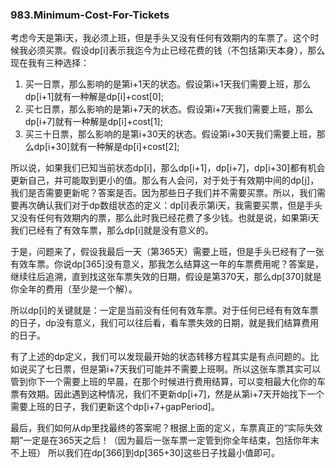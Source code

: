 ### 983.Minimum-Cost-For-Tickets

考虑今天是第i天，我必须上班，但是手头又没有任何有效期内的车票了。这个时候我必须买票。假设dp[i]表示我迄今为止已经花费的钱（不包括第i天本身），那么现在我有三种选择：

1. 买一日票，那么影响的是第i+1天的状态。假设第i+1天我们需要上班，那么dp[i+1]就有一种解是dp[i]+cost[0];
2. 买七日票，那么影响的是第i+7天的状态。假设第i+7天我们需要上班，那么dp[i+7]就有一种解是dp[i]+cost[1];
3. 买三十日票，那么影响的是第i+30天的状态。假设第i+30天我们需要上班，那么dp[i+30]就有一种解是dp[i]+cost[2];

所以说，如果我们已知当前状态dp[i]，那么dp[i+1]，dp[i+7]，dp[i+30]都有机会更新自己，并可能取到更小的值。那么有人会问，对于处于有效期中间的dp[j]，我们是否需要更新呢？答案是否。因为那些日子我们并不需要买票。所以，我们需要再次确认我们对于dp数组状态的定义：dp[i]表示第i天，我需要买票，但是手头又没有任何有效期内的票，那么此时我已经花费了多少钱。也就是说，如果第i天我们已经有了有效车票，那么dp[i]就是没有意义的。

于是，问题来了，假设我最后一天（第365天）需要上班，但是手头已经有了一张有效车票。你说dp[365]没有意义，那我怎么结算这一年的车票费用呢？答案是，继续往后追溯，直到找这张车票失效的日期，假设是第370天，那么dp[370]就是你全年的费用（至少是一个解）。

所以dp[i]的关键就是：一定是当前没有任何有效车票。对于任何已经有有效车票的日子，dp没有意义，我们可以往后看，看车票失效的日期，就是我们结算费用的日子。

有了上述的dp定义，我们可以发现最开始的状态转移方程其实是有点问题的。比如说买了七日票，但是第i+7天我们可能并不需要上班啊。所以这张车票其实可以管到你下一个需要上班的早晨，在那个时候进行费用结算，可以变相最大化你的车票有效期。因此遇到这种情况，我们不更新dp[i+7]，然是从第i+7天开始找下一个需要上班的日子，我们更新这个dp[i+7+gapPeriod]。

最后，我们如何从dp里找最终的答案呢？根据上面的定义，车票真正的“实际失效期”一定是在365天之后！（因为最后一张车票一定管到你全年结束，包括你年末不上班）
所以我们在dp[366]到dp[365+30]这些日子找最小值即可。

